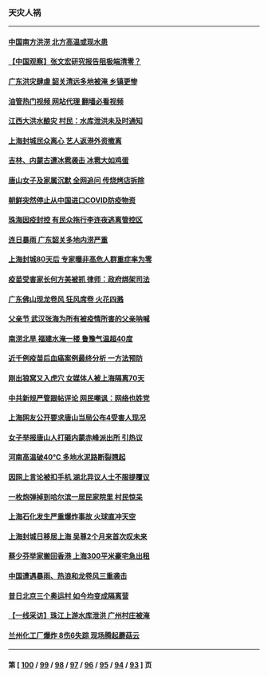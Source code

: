 ### 天灾人祸
---
#### [中国南方洪涝 北方高温或现水患](../../pages/ncid280/n13764505.md?06220445) 
#### [【中国观察】张文宏研究报告阻极端清零？](../../pages/ncid280/n13764183.md?06220445) 
#### [广东洪灾肆虐 韶关清远多地被淹 乡镇更惨](../../pages/ncid280/n13764113.md?06220445) 
#### [油管热门视频 网站代理 翻墙必看视频](http://209.222.30.114:81/youtube.html?06220445)
#### [江西大洪水酿灾 村民：水库泄洪未及时通知](../../pages/ncid280/n13764139.md?06220445) 
#### [上海封城民众离心 艺人返港外资撤离](../../pages/ncid280/n13764010.md?06220445) 
#### [吉林、内蒙古遭冰雹袭击 冰雹大如鸡蛋](../../pages/ncid280/n13763902.md?06220445) 
#### [唐山女子及家属沉默 全网追问 传烧烤店拆除](../../pages/ncid280/n13763578.md?06220445) 
#### [朝鲜突然停止从中国进口COVID防疫物资](../../pages/ncid280/n13763465.md?06220445) 
#### [珠海因疫封控 有民众拖行李连夜逃离管控区](../../pages/ncid280/n13763323.md?06220445) 
#### [连日暴雨 广东韶关多地内涝严重](../../pages/ncid280/n13763266.md?06220445) 
#### [上海封城80天后 专家曝非高危人群重症率为零](../../pages/ncid280/n13763017.md?06220445) 
#### [疫苗受害家长何方美被抓 律师：政府绑架司法](../../pages/ncid280/n13762792.md?06220445) 
#### [广东佛山现龙卷风 狂风席卷 火花四溅](../../pages/ncid280/n13762791.md?06220445) 
#### [父亲节 武汉张海为所有被疫情所害的父亲呐喊](../../pages/ncid280/n13762770.md?06220445) 
#### [南涝北旱  福建水淹一楼 鲁豫气温超40度](../../pages/ncid280/n13762711.md?06220445) 
#### [近千例疫苗后血癌案例最终分析 一方法预防](../../pages/ncid280/n13761796.md?06220445) 
#### [刚出狼窝又入虎穴 女媒体人被上海隔离70天](../../pages/ncid280/n13762308.md?06220445) 
#### [中共新规严管跟帖评论 网民嘲讽：网络也姓党](../../pages/ncid280/n13762276.md?06220445) 
#### [上海网友公开要求唐山当局公布4受害人现况](../../pages/ncid280/n13762256.md?06220445) 
#### [女子举报唐山人打砸内蒙赤峰派出所 引热议](../../pages/ncid280/n13762218.md?06220445) 
#### [河南高温破40℃ 多地水泥路断裂翘起](../../pages/ncid280/n13762229.md?06220445) 
#### [因网上言论被扣手机 湖北异议人士不服提覆议](../../pages/ncid280/n13762203.md?06220445) 
#### [一枚炮弹掉到哈尔滨一居民家院里 村民惊呆](../../pages/ncid280/n13762215.md?06220445) 
#### [上海石化发生严重爆炸事故 火球直冲天空](../../pages/ncid280/n13762016.md?06220445) 
#### [上海封城日移居上海 吴尊2个月来首次叹未来](../../pages/ncid280/n13761914.md?06220445) 
#### [蔡少芬举家搬回香港 上海300平米豪宅急出租](../../pages/ncid280/n13761888.md?06220445) 
#### [中国遭遇暴雨、热浪和龙卷风三重袭击](../../pages/ncid280/n13761931.md?06220445) 
#### [昔日北京三个奥运村 如今均变成隔离营](../../pages/ncid280/n13761862.md?06220445) 
#### [【一线采访】珠江上游水库泄洪 广州村庄被淹](../../pages/ncid280/n13761705.md?06220445) 
#### [兰州化工厂爆炸 8伤6失踪 现场腾起蘑菇云](../../pages/ncid280/n13761665.md?06220445) 

---
#### 第 [ [100](./100.md?06220445) / [99](./99.md?06220445) / [98](./98.md?06220445) / [97](./97.md?06220445) / [96](./96.md?06220445) / [95](./95.md?06220445) / [94](./94.md?06220445) / [93](./93.md?06220445) ] 页
